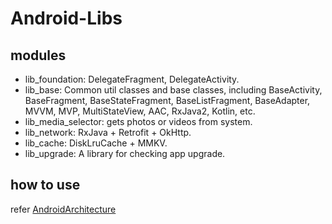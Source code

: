 # Android-Libs

## modules

- lib_foundation: DelegateFragment, DelegateActivity.
- lib_base: Common util classes and base classes, including BaseActivity, BaseFragment, BaseStateFragment, BaseListFragment, BaseAdapter, MVVM, MVP, MultiStateView, AAC, RxJava2, Kotlin, etc.
- lib_media_selector: gets photos or videos from system.
- lib_network: RxJava + Retrofit + OkHttp.
- lib_cache:  DiskLruCache + MMKV.
- lib_upgrade: A library for checking app upgrade.

## how to use

refer [AndroidArchitecture](https://github.com/Ztiany/AndroidArchitecture)
